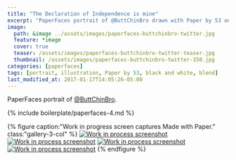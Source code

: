 ```yaml
---
title: "The Declaration of Independence is mine"
excerpt: "PaperFaces portrait of @ButtChinBro drawn with Paper by 53 on an iPad."
image: 
  path: &image ../assets/images/paperfaces-buttchinbro-twitter.jpg 
  feature: *image
  cover: true
  teaser: /assets/images/paperfaces-buttchinbro-twitter-teaser.jpg
  thumbnail: /assets/images/paperfaces-buttchinbro-twitter-150.jpg
categories: [paperfaces]
tags: [portrait, illustration, Paper by 53, black and white, blend]
last_modified_at: 2017-01-17T14:05:26-05:00
---
```


PaperFaces portrait of [@ButtChinBro](https://twitter.com/ButtChinBro).

{% include boilerplate/paperfaces-4.md %}

{% figure caption:"Work in progress screen captures Made with Paper." class:"gallery-3-col" %}
[![Work in process screenshot](/assets/images/paperfaces-buttchinbro-process-1-600.jpg)](/assets/images/paperfaces-buttchinbro-process-1-lg.jpg)
[![Work in process screenshot](/assets/images/paperfaces-buttchinbro-process-2-600.jpg)](/assets/images/paperfaces-buttchinbro-process-2-lg.jpg)
[![Work in process screenshot](/assets/images/paperfaces-buttchinbro-process-3-600.jpg)](/assets/images/paperfaces-buttchinbro-process-3-lg.jpg)
[![Work in process screenshot](/assets/images/paperfaces-buttchinbro-process-4-600.jpg)](/assets/images/paperfaces-buttchinbro-process-4-lg.jpg)
{% endfigure %}
